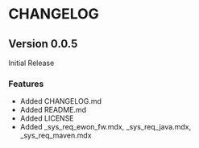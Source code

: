 # CHANGELOG

## Version 0.0.5
Initial Release
### Features
- Added CHANGELOG.md
- Added README.md
- Added LICENSE
- Added _sys_req_ewon_fw.mdx, _sys_req_java.mdx, _sys_req_maven.mdx
